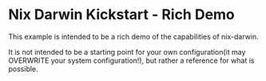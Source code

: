 # Nix Darwin Kickstart - Rich Demo

This example is intended to be a rich demo of the capabilities of nix-darwin.

It is not intended to be a starting point for your own configuration(it may OVERWRITE your system configuration!), but rather a reference for what is possible.

